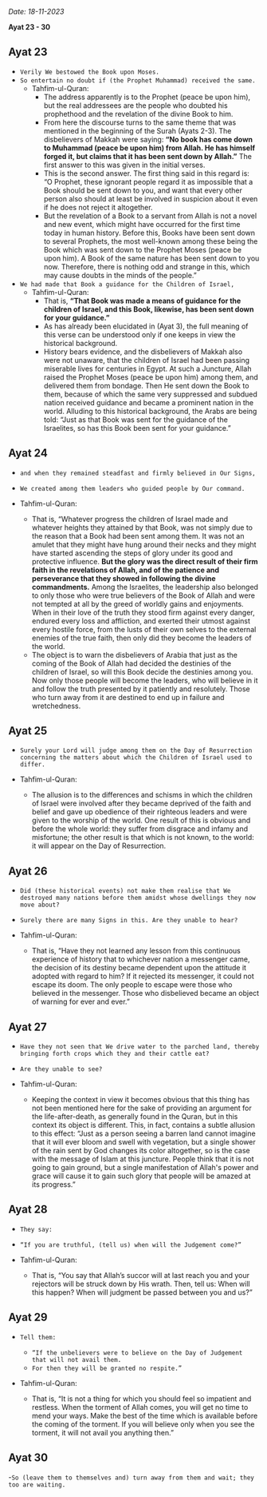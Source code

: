 *Date: 18-11-2023*

**Ayat 23 - 30**

## Ayat 23




- `Verily We bestowed the Book upon Moses.`
- `So entertain no doubt if (the Prophet Muhammad) received the same.`
  - Tahfim-ul-Quran:
    - The address apparently is to the Prophet (peace be upon him), but the real addressees are the people who doubted his prophethood and the revelation of the divine Book to him.
    - From here the discourse turns to the same theme that was mentioned in the beginning of the Surah (Ayats 2-3). The disbelievers of Makkah were saying: **“No book has come down to Muhammad (peace be upon him) from Allah. He has himself forged it, but claims that it has been sent down by Allah.”** The first answer to this was given in the initial verses.
    - This is the second answer. The first thing said in this regard is: “O Prophet, these ignorant people regard it as impossible that a Book should be sent down to you, and want that every other person also should at least be involved in suspicion about it even if he does not reject it altogether.
    - But the revelation of a Book to a servant from Allah is not a novel and new event, which might have occurred for the first time today in human history. Before this, Books have been sent down to several Prophets, the most well-known among these being the Book which was sent down to the Prophet Moses (peace be upon him). A Book of the same nature has been sent down to you now. Therefore, there is nothing odd and strange in this, which may cause doubts in the minds of the people.”
- `We had made that Book a guidance for the Children of Israel,`
  - Tahfim-ul-Quran:
    - That is, **“That Book was made a means of guidance for the children of Israel, and this Book, likewise, has been sent down for your guidance.”**
    - As has already been elucidated in (Ayat 3), the full meaning of this verse can be understood only if one keeps in view the historical background.
    - History bears evidence, and the disbelievers of Makkah also were not unaware, that the children of Israel had been passing miserable lives for centuries in Egypt. At such a Juncture, Allah raised the Prophet Moses (peace be upon him) among them, and delivered them from bondage. Then He sent down the Book to them, because of which the same very suppressed and subdued nation received guidance and became a prominent nation in the world. Alluding to this historical background, the Arabs are being told: “Just as that Book was sent for the guidance of the Israelites, so has this Book been sent for your guidance.”

## Ayat 24

- `and when they remained steadfast and firmly believed in Our Signs,`
- `We created among them leaders who guided people by Our command.`

- Tahfim-ul-Quran:
  - That is, “Whatever progress the children of Israel made and whatever heights they attained by that Book, was not simply due to the reason that a Book had been sent among them. It was not an amulet that they might have hung around their necks and they might have started ascending the steps of glory under its good and protective influence. **But the glory was the direct result of their firm faith in the revelations of Allah, and of the patience and perseverance that they showed in following the divine commandments.** Among the Israelites, the leadership also belonged to only those who were true believers of the Book of Allah and were not tempted at all by the greed of worldly gains and enjoyments. When in their love of the truth they stood firm against every danger, endured every loss and affliction, and exerted their utmost against every hostile force, from the lusts of their own selves to the external enemies of the true faith, then only did they become the leaders of the world.
  - The object is to warn the disbelievers of Arabia that just as the coming of the Book of Allah had decided the destinies of the children of Israel, so will this Book decide the destinies among you. Now only those people will become the leaders, who will believe in it and follow the truth presented by it patiently and resolutely. Those who turn away from it are destined to end up in failure and wretchedness.

## Ayat 25

- `Surely your Lord will judge among them on the Day of Resurrection concerning the matters about which the Children of Israel used to differ.`

- Tahfim-ul-Quran:
  - The allusion is to the differences and schisms in which the children of Israel were involved after they became deprived of the faith and belief and gave up obedience of their righteous leaders and were given to the worship of the world. One result of this is obvious and before the whole world: they suffer from disgrace and infamy and misfortune; the other result is that which is not known, to the world: it will appear on the Day of Resurrection.

## Ayat 26

- `Did (these historical events) not make them realise that We destroyed many nations before them amidst whose dwellings they now move about?`
- `Surely there are many Signs in this. Are they unable to hear?`

- Tahfim-ul-Quran:
  - That is, “Have they not learned any lesson from this continuous experience of history that to whichever nation a messenger came, the decision of its destiny became dependent upon the attitude it adopted with regard to him? If it rejected its messenger, it could not escape its doom. The only people to escape were those who believed in the messenger. Those who disbelieved became an object of warning for ever and ever.”


## Ayat 27

- `Have they not seen that We drive water to the parched land, thereby bringing forth crops which they and their cattle eat?`
- `Are they unable to see?`

- Tahfim-ul-Quran:
  - Keeping the context in view it becomes obvious that this thing has not been mentioned here for the sake of providing an argument for the life-after-death, as generally found in the Quran, but in this context its object is different. This, in fact, contains a subtle allusion to this effect: “Just as a person seeing a barren land cannot imagine that it will ever bloom and swell with vegetation, but a single shower of the rain sent by God changes its color altogether, so is the case with the message of Islam at this juncture. People think that it is not going to gain ground, but a single manifestation of Allah's power and grace will cause it to gain such glory that people will be amazed at its progress.”

## Ayat 28

- `They say:`
- `“If you are truthful, (tell us) when will the Judgement come?”`

- Tahfim-ul-Quran:
  - That is, “You say that Allah’s succor will at last reach you and your rejectors will be struck down by His wrath. Then, tell us: When will this happen? When will judgment be passed between you and us?”

## Ayat 29

- `Tell them:`
  - `“If the unbelievers were to believe on the Day of Judgement that will not avail them.`
  - `For then they will be granted no respite.”`

- Tahfim-ul-Quran:
  - That is, “It is not a thing for which you should feel so impatient and restless. When the torment of Allah comes, you will get no time to mend your ways. Make the best of the time which is available before the coming of the torment. If you will believe only when you see the torment, it will not avail you anything then.”

## Ayat 30

 -`So (leave them to themselves and) turn away from them and wait; they too are waiting.`

 